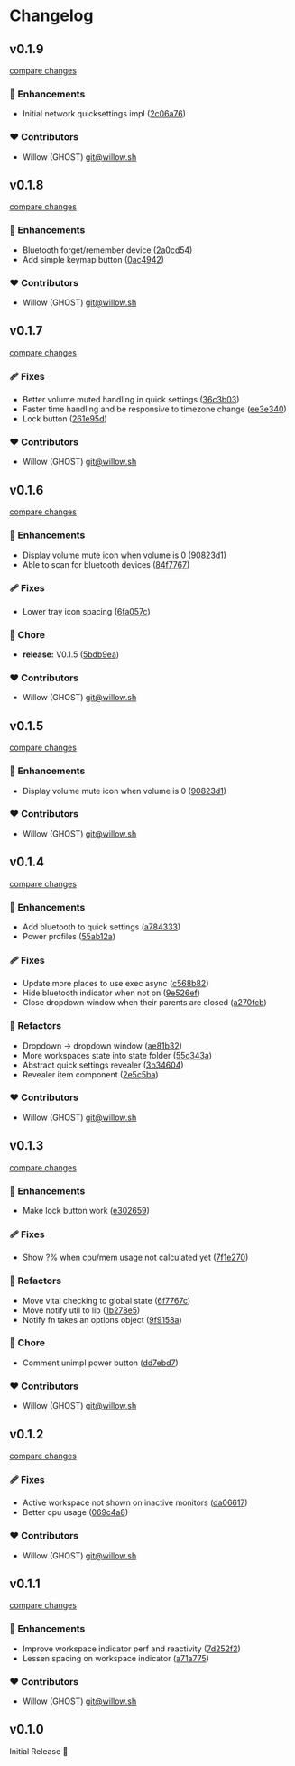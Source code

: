 # Changelog

## v0.1.9

[compare changes](https://github.com/ghostdevv/wshell/compare/v0.1.8...v0.1.9)

### 🚀 Enhancements

- Initial network quicksettings impl ([2c06a76](https://github.com/ghostdevv/wshell/commit/2c06a76))

### ❤️ Contributors

- Willow (GHOST) <git@willow.sh>

## v0.1.8

[compare changes](https://github.com/ghostdevv/wshell/compare/v0.1.7...v0.1.8)

### 🚀 Enhancements

- Bluetooth forget/remember device ([2a0cd54](https://github.com/ghostdevv/wshell/commit/2a0cd54))
- Add simple keymap button ([0ac4942](https://github.com/ghostdevv/wshell/commit/0ac4942))

### ❤️ Contributors

- Willow (GHOST) <git@willow.sh>

## v0.1.7

[compare changes](https://github.com/ghostdevv/wshell/compare/v0.1.6...v0.1.7)

### 🩹 Fixes

- Better volume muted handling in quick settings ([36c3b03](https://github.com/ghostdevv/wshell/commit/36c3b03))
- Faster time handling and be responsive to timezone change ([ee3e340](https://github.com/ghostdevv/wshell/commit/ee3e340))
- Lock button ([261e95d](https://github.com/ghostdevv/wshell/commit/261e95d))

### ❤️ Contributors

- Willow (GHOST) <git@willow.sh>

## v0.1.6

[compare changes](https://github.com/ghostdevv/wshell/compare/v0.1.4...v0.1.6)

### 🚀 Enhancements

- Display volume mute icon when volume is 0 ([90823d1](https://github.com/ghostdevv/wshell/commit/90823d1))
- Able to scan for bluetooth devices ([84f7767](https://github.com/ghostdevv/wshell/commit/84f7767))

### 🩹 Fixes

- Lower tray icon spacing ([6fa057c](https://github.com/ghostdevv/wshell/commit/6fa057c))

### 🏡 Chore

- **release:** V0.1.5 ([5bdb9ea](https://github.com/ghostdevv/wshell/commit/5bdb9ea))

### ❤️ Contributors

- Willow (GHOST) <git@willow.sh>

## v0.1.5

[compare changes](https://github.com/ghostdevv/wshell/compare/v0.1.4...v0.1.5)

### 🚀 Enhancements

- Display volume mute icon when volume is 0 ([90823d1](https://github.com/ghostdevv/wshell/commit/90823d1))

### ❤️ Contributors

- Willow (GHOST) <git@willow.sh>

## v0.1.4

[compare changes](https://github.com/ghostdevv/wshell/compare/v0.1.3...v0.1.4)

### 🚀 Enhancements

- Add bluetooth to quick settings ([a784333](https://github.com/ghostdevv/wshell/commit/a784333))
- Power profiles ([55ab12a](https://github.com/ghostdevv/wshell/commit/55ab12a))

### 🩹 Fixes

- Update more places to use exec async ([c568b82](https://github.com/ghostdevv/wshell/commit/c568b82))
- Hide bluetooth indicator when not on ([9e526ef](https://github.com/ghostdevv/wshell/commit/9e526ef))
- Close dropdown window when their parents are closed ([a270fcb](https://github.com/ghostdevv/wshell/commit/a270fcb))

### 💅 Refactors

- Dropdown -> dropdown window ([ae81b32](https://github.com/ghostdevv/wshell/commit/ae81b32))
- More workspaces state into state folder ([55c343a](https://github.com/ghostdevv/wshell/commit/55c343a))
- Abstract quick settings revealer ([3b34604](https://github.com/ghostdevv/wshell/commit/3b34604))
- Revealer item component ([2e5c5ba](https://github.com/ghostdevv/wshell/commit/2e5c5ba))

### ❤️ Contributors

- Willow (GHOST) <git@willow.sh>

## v0.1.3

[compare changes](https://github.com/ghostdevv/wshell/compare/v0.1.2...v0.1.3)

### 🚀 Enhancements

- Make lock button work ([e302659](https://github.com/ghostdevv/wshell/commit/e302659))

### 🩹 Fixes

- Show ?% when cpu/mem usage not calculated yet ([7f1e270](https://github.com/ghostdevv/wshell/commit/7f1e270))

### 💅 Refactors

- Move vital checking to global state ([6f7767c](https://github.com/ghostdevv/wshell/commit/6f7767c))
- Move notify util to lib ([1b278e5](https://github.com/ghostdevv/wshell/commit/1b278e5))
- Notify fn takes an options object ([9f9158a](https://github.com/ghostdevv/wshell/commit/9f9158a))

### 🏡 Chore

- Comment unimpl power button ([dd7ebd7](https://github.com/ghostdevv/wshell/commit/dd7ebd7))

### ❤️ Contributors

- Willow (GHOST) <git@willow.sh>

## v0.1.2

[compare changes](https://github.com/ghostdevv/wshell/compare/v0.1.1...v0.1.2)

### 🩹 Fixes

- Active workspace not shown on inactive monitors ([da06617](https://github.com/ghostdevv/wshell/commit/da06617))
- Better cpu usage ([069c4a8](https://github.com/ghostdevv/wshell/commit/069c4a8))

### ❤️ Contributors

- Willow (GHOST) <git@willow.sh>

## v0.1.1

[compare changes](https://github.com/ghostdevv/wshell/compare/v0.1.0...v0.1.1)

### 🚀 Enhancements

- Improve workspace indicator perf and reactivity ([7d252f2](https://github.com/ghostdevv/wshell/commit/7d252f2))
- Lessen spacing on workspace indicator ([a71a775](https://github.com/ghostdevv/wshell/commit/a71a775))

### ❤️ Contributors

- Willow (GHOST) <git@willow.sh>

## v0.1.0

Initial Release 🎉

